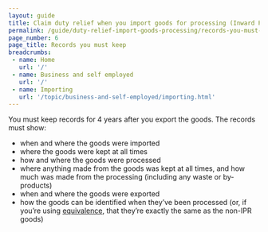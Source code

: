 ```yaml
---
layout: guide
title: Claim duty relief when you import goods for processing (Inward Processing Relief)
permalink: /guide/duty-relief-import-goods-processing/records-you-must-keep.html
page_number: 6
page_title: Records you must keep
breadcrumbs:
 - name: Home
   url: '/'
 - name: Business and self employed
   url: '/'
 - name: Importing
   url: '/topic/business-and-self-employed/importing.html'   
---
```


You must keep records for 4 years after you export the goods. The records must show:

- when and where the goods were imported  
- where the goods were kept at all times  
- how and where the goods were processed  
- where anything made from the goods was kept at all times, and how much was made from the processing (including any waste or by-products)  
- when and where the goods were exported  
- how the goods can be identified when they’ve been processed (or, if you’re using [equivalence](/guide/duty-relief-import-goods-processing/store-ipr-goods.html), that they’re exactly the same as the non-IPR goods)  
